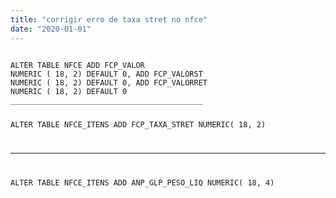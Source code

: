 ```yaml
---
title: "corrigir erro de taxa stret no nfce"
date: "2020-01-01"
---
```


<code>
ALTER TABLE NFCE ADD FCP_VALOR
NUMERIC ( 18, 2) DEFAULT 0, ADD FCP_VALORST
NUMERIC ( 18, 2) DEFAULT 0, ADD FCP_VALORRET
NUMERIC ( 18, 2) DEFAULT 0
___________________________________________

ALTER TABLE NFCE_ITENS ADD FCP_TAXA_STRET NUMERIC( 18, 2)

________________________________________________________

ALTER TABLE NFCE_ITENS ADD ANP_GLP_PESO_LIQ NUMERIC( 18, 4)
</code>